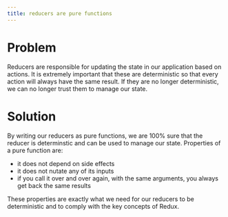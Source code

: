 ```yaml
---
title: reducers are pure functions
---
```


# Problem

Reducers are responsible for updating the state in our application based on actions. It is extremely important that these are deterministic so that every action will always have the same result. If they are no longer deterministic, we can no longer trust them to manage our state.

# Solution

By writing our reducers as pure functions, we are 100% sure that the reducer is determinstic and can be used to manage our state. Properties of a pure function are:

* it does not depend on side effects
* it does not nutate any of its inputs
* if you call it over and over again, with the same arguments, you always get back the same results

These properties are exactly what we need for our reducers to be deterministic and to comply with the key concepts of Redux.
